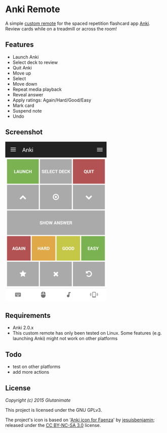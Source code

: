 # Anki Remote

A simple [custom remote](https://www.unifiedremote.com/) for the spaced repetition flashcard app [Anki](http://ankisrs.net/). Review cards while on a treadmill or across the room!

## Features

* Launch Anki
* Select deck to review
* Quit Anki
* Move up
* Select
* Move down
* Repeat media playback
* Reveal answer
* Apply ratings: Again/Hard/Good/Easy
* Mark card
* Suspend note
* Undo

## Screenshot

<img src="https://raw.githubusercontent.com/Glutanimate/unified-remote-anki/master/screen.png" width="320">

## Requirements

* Anki 2.0.x
* This custom remote has only been tested on Linux. Some features (e.g. launching Anki) might not work on other platforms

## Todo

* test on other platforms
* add more actions

## License

*Copyright (c) 2015 Glutanimate*

This project is licensed under the GNU GPLv3.

The project's icon is based on '[Anki icon for Faenza](http://jesuisbenjamin.deviantart.com/art/Anki-icon-for-Faenza-202232311)' by [jesuisbenjamin](http://jesuisbenjamin.deviantart.com/); released under the [CC BY-NC-SA 3.0](https://creativecommons.org/licenses/by-nc-sa/3.0/) license.